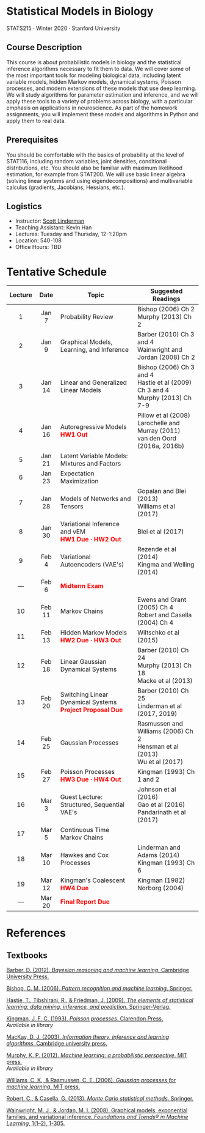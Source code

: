# Statistical Models in Biology

STATS215 	&middot; Winter 2020 &middot; Stanford University

## Course Description
This course is about probabilistic models in biology and the statistical inference algorithms necessary to fit them to data. We will cover some of the most important tools for modeling biological data, including latent variable models, hidden Markov models, dynamical systems, Poisson processes, and modern extensions of these models that use deep learning.  We will study algorithms for parameter estimation and inference, and we will apply these tools to a variety of problems across biology, with a particular emphasis on applications in neuroscience.  As part of the homework assignments, you will implement these models and algorithms in Python and apply them to real data.  

## Prerequisites
You should be comfortable with the basics of probability at the level of STAT116, including random variables, joint densities, conditional distributions, etc.  You should also be familiar with maximum likelihood estimation, for example from STAT200.  We will use basic linear algebra (solving linear systems and using eigendecompositions) and multivariable calculus (gradients, Jacobians, Hessians, etc.). 

## Logistics
 * Instructor: [Scott Linderman](http://slinderman.web.stanford.edu/)
 * Teaching Assistant: Kevin Han 
 * Lectures: Tuesday and Thursday, 12-1:20pm
 * Location: 540-108
 * Office Hours: TBD
 
# Tentative Schedule

| Lecture |  Date  | Topic | Suggested Readings |
| :------:|:------:|-------|--------------------|
| 1       | Jan 7  | Probability Review | Bishop (2006) Ch 2 <br> Murphy (2013) Ch 2|
| 2       | Jan 9  | Graphical Models, Learning, and Inference | Barber (2010) Ch 3 and 4 <br> Wainwright and Jordan (2008) Ch 2|
| 3       | Jan 14 | Linear and Generalized Linear Models | Bishop (2006) Ch 3 and 4  <br> Hastie et al (2009) Ch 3 and 4 <br> Murphy (2013) Ch 7-9 |
| 4       | Jan 16 | Autoregressive Models <br> **<font color="red">HW1 Out</font>** | Pillow et al (2008) <br> Larochelle and Murray (2011) <br> van den Oord (2016a, 2016b) |
| 5       | Jan 21 | Latent Variable Models: Mixtures and Factors | | 
| 6       | Jan 23 | Expectation Maximization | | 
| 7       | Jan 28 | Models of Networks and Tensors | Gopalan and Blei (2013) <br> Williams et al (2017) |
| 8       | Jan 30 | Variational Inference and vEM <br> **<font color="red">HW1 Due &middot; HW2 Out</font>** | Blei et al (2017) |
| 9       | Feb 4  | Variational Autoencoders (VAE's) | Rezende et al (2014) <br> Kingma and Welling (2014) |
| &mdash; | Feb 6  | **<font color="red">Midterm Exam</font>** | |
| 10      | Feb 11 | Markov Chains | Ewens and Grant (2005) Ch 4 <br> Robert and Casella (2004) Ch 4|
| 11      | Feb 13 | Hidden Markov Models <br> **<font color="red">HW2 Due &middot; HW3 Out</font>** | Wiltschko et al (2015) |
| 12      | Feb 18 | Linear Gaussian Dynamical Systems | Barber (2010) Ch 24 <br> Murphy (2013) Ch 18 <br> Macke et al (2013) |
| 13      | Feb 20 | Switching Linear Dynamical Systems <br> **<font color="red">Project Proposal Due</font>** | Barber (2010) Ch 25 <br>  Linderman et al (2017, 2019) |
| 14      | Feb 25 | Gaussian Processes | Rasmussen and Williams (2006) Ch 2 <br> Hensman et al (2013) <br> Wu et al (2017) |
| 15      | Feb 27 | Poisson Processes <br> **<font color="red">HW3 Due &middot; HW4 Out</font>** | Kingman (1993) Ch 1 and 2|
| 16      | Mar 3  | Guest Lecture: Structured, Sequential VAE's | Johnson et al (2016) <br> Gao et al (2016) <br> Pandarinath et al (2017) |
| 17      | Mar 5  | Continuous Time Markov Chains | |
| 18      | Mar 10 | Hawkes and Cox Processes | Linderman and Adams (2014) <br> Kingman (1993) Ch 6 |
| 19      | Mar 12 | Kingman's Coalescent <br> **<font color="red">HW4 Due</font>** | Kingman (1982) <br> Norborg (2004) |
| &mdash; | Mar 20 | **<font color="red">Final Report Due</font>** | |

# References

## Textbooks
[Barber, D. (2012). _Bayesian reasoning and machine learning_. Cambridge University Press.](http://web4.cs.ucl.ac.uk/staff/D.Barber/textbook/090310.pdf)

[Bishop, C. M. (2006). _Pattern recognition and machine learning_. Springer.](https://www.microsoft.com/en-us/research/uploads/prod/2006/01/Bishop-Pattern-Recognition-and-Machine-Learning-2006.pdf)

[Hastie, T., Tibshirani, R., & Friedman, J. (2009). _The elements of statistical learning: data mining, inference, and prediction_. Springer-Verlag.](https://web.stanford.edu/~hastie/ElemStatLearn/)

[Kingman, J. F. C. (1993). _Poisson processes_. Clarendon Press.](https://www.amazon.com/Poisson-Processes-Oxford-Studies-Probability/dp/0198536933) <br>
_Available in library_

[MacKay, D. J. (2003). _Information theory, inference and learning algorithms_. Cambridge university press.](http://www.inference.org.uk/itprnn/book.pdf)

[Murphy, K. P. (2012). _Machine learning: a probabilistic perspective_. MIT press.](https://www.cs.ubc.ca/~murphyk/MLbook/) <br>
_Available in library_

[Williams, C. K., & Rasmussen, C. E. (2006). _Gaussian processes for machine learning_. MIT press.](http://www.gaussianprocess.org/gpml/)

[Robert, C., & Casella, G. (2013). _Monte Carlo statistical methods_. Springer.](https://www.springer.com/gp/book/9780387212395)

[Wainwright, M. J., & Jordan, M. I. (2008). Graphical models, exponential families, and variational inference. _Foundations and Trends® in Machine Learning_, 1(1–2), 1-305.](https://people.eecs.berkeley.edu/~wainwrig/Papers/WaiJor08_FTML.pdf)

